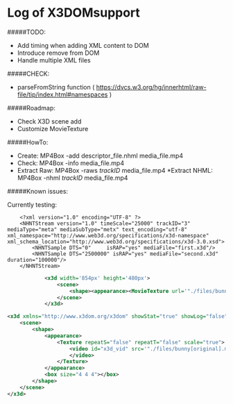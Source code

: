 Log of X3DOMsupport
======

#####TODO:
* Add timing when adding XML content to DOM
* Introduce remove <x3d> from DOM
* Handle multiple XML files

#####CHECK:
* parseFromString function ( https://dvcs.w3.org/hg/innerhtml/raw-file/tip/index.html#namespaces )

#####Roadmap:
* Check X3D scene add
* Customize MovieTexture

#####HowTo:
* Create:
  MP4Box -add descriptor_file.nhml media_file.mp4
* Check:
  MP4Box -info media_file.mp4
* Extract Raw:
  MP4Box -raws $trackID$ media_file.mp4
*Extract NHML:
  MP4Box -nhml $trackID$ media_file.mp4


#####Known issues:


Currently testing:

```Sample Descriptor
	<?xml version="1.0" encoding="UTF-8" ?>
	<NHNTStream version="1.0" timeScale="25000" trackID="3" mediaType="meta" mediaSubType="metx" text_encoding="utf-8" xml_namespace="http://www.web3d.org/specifications/x3d-namespace" xml_schema_location="http://www.web3d.org/specifications/x3d-3.0.xsd">
		<NHNTSample DTS="0"     isRAP="yes" mediaFile="first.x3d"/>
		<NHNTSample DTS="2500000" isRAP="yes" mediaFile="second.x3d" duration="100000"/>
	</NHNTStream>

```

```XML with MovieTexture
			<x3d width='854px' height='480px'>
				<scene>
					<shape><appearance><MovieTexture url='"./files/bunny480p.mp4"'></MovieTexture> </appearance><box></box></shape>
				</scene>
			</x3d>
```

```XML with Texture
<x3d xmlns="http://www.x3dom.org/x3dom" showStat="true" showLog="false" x="0px" y="0px" width='854px' height='480px'>
	<scene>
		<shape>
			<appearance>
				<Texture repeatS="false" repeatT="false" scale="true">
					<video id="x3d_vid" src='"./files/bunny[original].mp4"'>
					</video>
				</Texture>
			</appearance>
			<box size="4 4 4"></box>
		</shape>
	</scene>
</x3d>
```